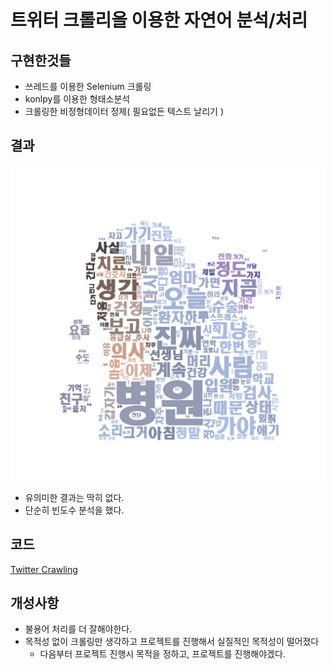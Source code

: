 # 트위터 크롤리을 이용한 자연어 분석/처리

## 구현한것들

- 쓰레드를 이용한 Selenium 크롤링
- konlpy를 이용한 형태소분석
- 크롤링한 비정형데이터 정제( 필요없든 텍스트 날리기 )

## 결과

<img src="Data\img\output\hos_wordCloud.png" alt="Iron Man Top20" border="0">

- 유의미한 결과는 딱히 없다.
- 단순히 빈도수 분석을 했다.

## 코드

[Twitter Crawling](./code/mian.py)

## 개성사항

- 불용어 처리를 더 잘해야한다.
- 목적성 없이 크롤링만 생각하고 프로젝트를 진행해서 실질적인 목적성이 떨어졌다
  - 다음부터 프로젝트 진행시 목적을 정하고, 프로젝트를 진행해야겠다.
